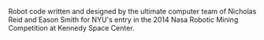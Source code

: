 Robot code written and designed by the ultimate computer team of Nicholas Reid and Eason Smith for NYU's entry in the 2014 Nasa Robotic Mining Competition at Kennedy Space Center.